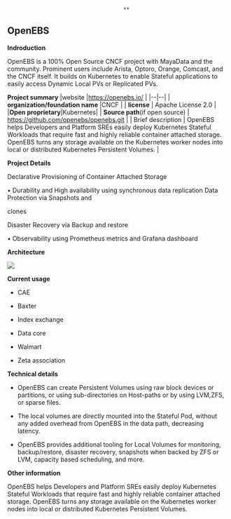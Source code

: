 ﻿                                         **

## OpenEBS



  
  

**Indroduction**

  

OpenEBS is a 100% Open Source CNCF project with MayaData and the community. Prominent users include Arista, Optoro, Orange, Comcast, and the CNCF itself. It builds on Kubernetes to enable Stateful applications to easily access Dynamic Local PVs or Replicated PVs.

  

**Project summary**
|website  |https://openebs.io/ |
|--|--|
| **organization/foundation name** |CNCF  |
| **license** | Apache License 2.0 |
|**Open proprietary**|Kubernetes|
| **Source path**(if open source) | https://github.com/openebs/openebs.git |
| Brief description | OpenEBS helps Developers and Platform SREs easily deploy Kubernetes Stateful Workloads that require fast and highly reliable container attached storage. OpenEBS turns any storage available on the Kubernetes worker nodes into local or distributed Kubernetes Persistent Volumes. |


  


**Project Details**

  

Declarative Provisioning of Container Attached Storage

  

• Durability and High availability using synchronous data replication Data Protection via Snapshots and

  

clones

  

Disaster Recovery via Backup and restore

  

• Observability using Prometheus metrics and Grafana dashboard

  

**Architecture**

![](https://lh3.googleusercontent.com/VZsPcHfHq_7cr_VRHW1ale17alrbR0_oR2_6w0xCp5gUH6nYhrci_OwaTdmf63xiNjPymvYrqW8f90mTO-Zufv1qqecT2DMdfmUFik4Vgfctx8KwFtALI4XAEEIbkcAf6kM7hTdW1DKa0xRDRxkTTj8)

  
  
  
  

**Current usage**

-   CAE
    
-   Baxter
    
-   Index exchange
    
-   Data core
    
-   Walmart
    
-   Zeta association
    

  

**Technical details**

-   OpenEBS can create Persistent Volumes using raw block devices or partitions, or using sub-directories on Host-paths or by using LVM,ZFS, or sparse files.
    
-   The local volumes are directly mounted into the Stateful Pod, without any added overhead from OpenEBS in the data path, decreasing latency.
    
-   OpenEBS provides additional tooling for Local Volumes for monitoring, backup/restore, disaster recovery, snapshots when backed by ZFS or LVM, capacity based scheduling, and more.
    

**Other information**

OpenEBS helps Developers and Platform SREs easily deploy Kubernetes Stateful Workloads that require fast and highly reliable container attached storage. OpenEBS turns any storage available on the Kubernetes worker nodes into local or distributed Kubernetes Persistent Volumes.
